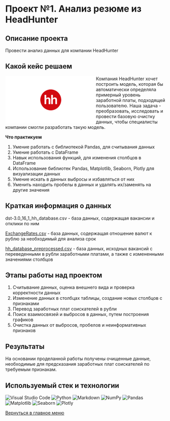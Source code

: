 # Проект №1. Анализ резюме из HeadHunter


## Описание проекта
Провести анализ данных для компании HeadHunter


## Какой кейс решаем
<img src="https://github.com/ArturArtikov/Portfolio/blob/main/1_media/1_personal_projects/project1.png" height=150 align="left">

Компания HeadHunter хочет построить модель, которая бы автоматически определяла примерный уровень заработной платы, подходящей пользователю. Наша задача - преобразовать, исследовать и провести базовую очистку данных, чтобы специалисты компании смогли разработать такую модель.

**Что практикуем**
1. Умение работать с библиотекой Pandas, для считывания данных
2. Умение работать с DataFrame
3. Навык использования функций, для изменения столбцов в DataFrame
4. Использование библиотек Pandas, Matplotlib, Seaborn, Plotly для визуализации данных
5. Умение искать в данных выбросы и избавляться от них
6. Уменить находить пробелы в данных и удалять их/заменять на другие значения


## Краткая информация о данных

dst-3.0_16_1_hh_database.csv - база данных, содержащая вакансии и отклики по ним

[ExchangeRates.csv](https://github.com/ArturArtikov/Educational_projects/blob/main/Project_1_Analysis_of_resumes_from_HeadHunter/data/ExchangeRates.csv) - база данных, содержащая отношение валют к рублю за необходимый для анализа срок

[hh_database_preprocessed.csv](https://github.com/ArturArtikov/Educational_projects/blob/main/Project_1_Analysis_of_resumes_from_HeadHunter/data/hh_database_preprocessed.csv) - база данных, исходных вакансий с переведенными в рубли заработными платами, а также с измененными значениями столбцов


## Этапы работы над проектом

1. Считывание данных, оценка внешнего вида и проверка корректности данных
2. Изменение данных в столбцах таблицы, создание новых столбцов с признаками
3. Перевод заработных плат соискателей в рубли
4. Поиск взаимосвязей и выбросов в данных, путем построения графиков
5. Очистка данных от выбросов, пробелов и неинформативных признаков


## Результаты
На основании проделанной работы получены очищенные данные, необходимые для предсказания заработных плат соискателей по требуемым признакам.


## Используемый стек и технологии

![Visual Studio Code](https://img.shields.io/badge/Visual%20Studio%20Code-0078d7.svg?style=for-the-badge&logo=visual-studio-code&logoColor=white)
![Python](https://img.shields.io/badge/python-3670A0?style=for-the-badge&logo=python&logoColor=ffdd54)
![Markdown](https://img.shields.io/badge/markdown-%23000000.svg?style=for-the-badge&logo=markdown&logoColor=white)
![NumPy](https://img.shields.io/badge/numpy-%23013243.svg?style=for-the-badge&logo=numpy&logoColor=white)
![Pandas](https://img.shields.io/badge/pandas-%23150458.svg?style=for-the-badge&logo=pandas&logoColor=white)
![Matplotlib](https://img.shields.io/badge/Matplotlib-%23ffffff.svg?style=for-the-badge&logo=Matplotlib&logoColor=black)
![Seaborn](https://img.shields.io/badge/Seaborn-%231F6F70.svg?style=for-the-badge)
![Plotly](https://img.shields.io/badge/Plotly-%233F4F75.svg?style=for-the-badge&logo=plotly&logoColor=white)

[Вернуться в главное меню](https://github.com/ArturArtikov/Portfolio/blob/main/README.md#персональные-проекты)
